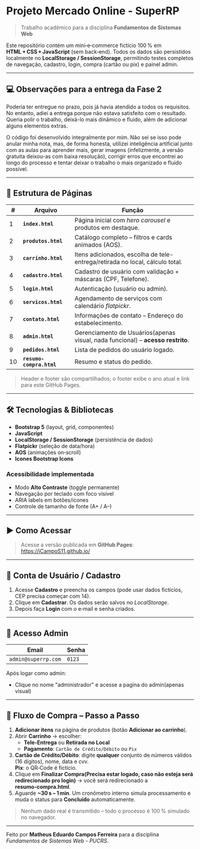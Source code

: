 # Projeto Mercado Online - SuperRP

> Trabalho acadêmico para a disciplina **Fundamentos de Sistemas Web**

Este repositório contém um mini‑e‑commerce fictício 100 % em **HTML + CSS + JavaScript** (sem back‑end). Todos os dados são persistidos localmente no **LocalStorage / SessionStorage**, permitindo testes completos de navegação, cadastro, login, compra (cartão ou pix) e painel admin.

---

## 💻 **Observações para a entrega da Fase 2**

Poderia ter entregue no prazo, pois já havia atendido a todos os requisitos. No entanto, adiei a entrega porque não estava satisfeito com o resultado. Queria polir o trabalho, deixá-lo mais dinâmico e fluido, além de adicionar alguns elementos extras.

O código foi desenvolvido integralmente por mim. Não sei se isso pode anular minha nota, mas, de forma honesta, utilizei inteligência artificial junto com as aulas para aprender mais, gerar imagens (infelizmente, a versão gratuita deixou-as com baixa resolução), corrigir erros que encontrei ao longo do processo e tentar deixar o trabalho o mais organizado e fluido possível.

---

## 📂 Estrutura de Páginas

| # | Arquivo | Função |
|---|---------|--------|
| 1 | **`index.html`** | Página inicial com _hero carousel_ e produtos em destaque. |
| 2 | **`produtos.html`** | Catálogo completo – filtros e cards animados (AOS). |
| 3 | **`carrinho.html`** | Itens adicionados, escolha de tele-entrega/retirada no local, cálculo total. |
| 4 | **`cadastro.html`** | Cadastro de usuário com validação + máscaras (CPF, Telefone). |
| 5 | **`login.html`** | Autenticação (usuário ou admin). |
| 6 | **`servicos.html`** | Agendamento de serviços com calendário _flatpickr_. |
| 7 | **`contato.html`** | Informações de contato – Endereço do estabelecimento. |
| 8 | **`admin.html`** | Gerenciamento de Usuários(apenas visual, nada funcional) – **acesso restrito**. |
| 9 | **`pedidos.html`** | Lista de pedidos do usuário logado. |
| 10 | **`resumo-compra.html`** | Resumo e status do pedido. |

> Header e footer são compartilhados; o footer exibe o ano atual e link para este GitHub Pages.

---

## 🛠️ Tecnologias & Bibliotecas

- **Bootstrap 5** (layout, grid, componentes)
- **JavaScript**
- **LocalStorage / SessionStorage** (persistência de dados)
- **Flatpickr** (seleção de data/hora)
- **AOS** (animações on‑scroll)
- **Icones Bootstrap Icons**

### Acessibilidade implementada

- Modo **Alto Contraste** (toggle permanente)
- Navegação por teclado com foco visível
- ARIA labels em botões/ícones
- Controle de tamanho de fonte (A+ / A–)

---

## ▶️ Como Acessar

> Acesse a versão publicada em **GitHub Pages**: <https://iCampoS11.github.io/>

---

## 👤 Conta de Usuário / Cadastro

1. Acesse **Cadastro** e preencha os campos (pode usar dados fictícios, CEP precisa começar com 14).
2. Clique em **Cadastrar**. Os dados serão salvos no _LocalStorage_.
3. Depois faça **Login** com o e‑mail e senha criados.

---

## 🔐 Acesso **Admin**

| Email               | Senha      |
|---------------------|------------|
| `admin@superrp.com` | `0123`     |

Após logar como admin:
- Clique no nome "administrador" e acesse a pagina do admin(apenas visual)

---

## 🛒 Fluxo de Compra – Passo a Passo

1. **Adicionar itens** na página de produtos (botão **Adicionar ao carrinho**).
2. Abrir **Carrinho** → escolher:
   - **Tele-Entrega** ou **Retirada no Local**
   - **Pagamento**: `Cartão de Crédito/Débito` ou `Pix`
3. **Cartão de Crédito/Débito**: digite **qualquer** conjunto de números válidos (16 dígitos), nome, data e cvv.  
   **Pix**: o QR‑Code é fictício.
4. Clique em **Finalizar Compra(Precisa estar logado, caso não esteja será redirecionado pro login)** → você será redirecionado a **resumo‑compra.html**.
5. Aguarde **~30 s – 1 min**. Um cronômetro interno simula processamento e muda o status para **Concluído** automaticamente.

> Nenhum dado real é transmitido – todo o processo é 100 % simulado no navegador.

---

Feito por **Matheus Eduardo Campos Ferreira** para a disciplina *Fundamentos de Sistemas Web - PUCRS*.
